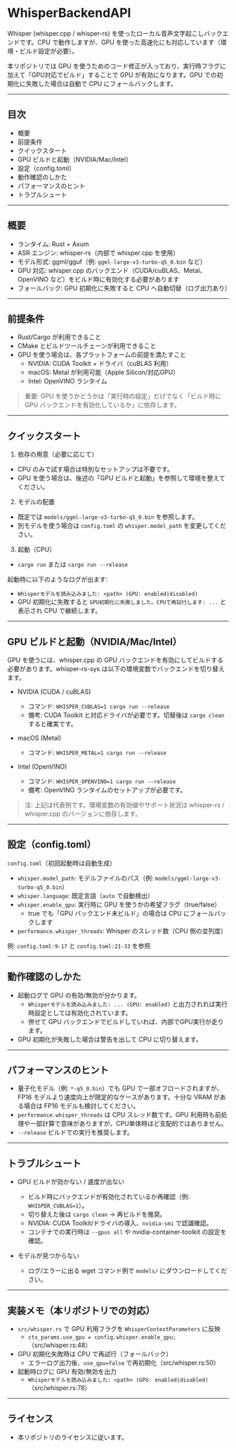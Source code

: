 # WhisperBackendAPI

Whisper (whisper.cpp / whisper-rs) を使ったローカル音声文字起こしバックエンドです。CPU で動作しますが、GPU を使った高速化にも対応しています（環境・ビルド設定が必要）。

本リポジトリでは GPU を使うためのコード修正が入っており、実行時フラグに加えて「GPU対応でビルド」することで GPU が有効になります。GPU での初期化に失敗した場合は自動で CPU にフォールバックします。

---

## 目次
- 概要
- 前提条件
- クイックスタート
- GPU ビルドと起動（NVIDIA/Mac/Intel）
- 設定（config.toml）
- 動作確認のしかた
- パフォーマンスのヒント
- トラブルシュート

---

## 概要
- ランタイム: Rust + Axum
- ASR エンジン: whisper-rs（内部で whisper.cpp を使用）
- モデル形式: ggml/gguf（例: `ggml-large-v3-turbo-q5_0.bin` など）
- GPU 対応: whisper.cpp のバックエンド（CUDA/cuBLAS、Metal、OpenVINO など）をビルド時に有効化する必要があります
- フォールバック: GPU 初期化に失敗すると CPU へ自動切替（ログ出力あり）

---

## 前提条件
- Rust/Cargo が利用できること
- CMake とビルドツールチェーンが利用できること
- GPU を使う場合は、各プラットフォームの前提を満たすこと
  - NVIDIA: CUDA Toolkit + ドライバ（cuBLAS 利用）
  - macOS: Metal が利用可能（Apple Silicon/対応GPU）
  - Intel: OpenVINO ランタイム

> 重要: GPU を使うかどうかは「実行時の設定」だけでなく「ビルド時に GPU バックエンドを有効化しているか」に依存します。

---

## クイックスタート
1) 依存の用意（必要に応じて）
- CPU のみで試す場合は特別なセットアップは不要です。
- GPU を使う場合は、後述の「GPU ビルドと起動」を参照して環境を整えてください。

2) モデルの配置
- 既定では `models/ggml-large-v3-turbo-q5_0.bin` を参照します。
- 別モデルを使う場合は `config.toml` の `whisper.model_path` を変更してください。

3) 起動（CPU）
- `cargo run` または `cargo run --release`

起動時に以下のようなログが出ます:
- `Whisperモデルを読み込みました: <path> (GPU: enabled|disabled)`
- GPU 初期化に失敗すると `GPU初期化に失敗しました。CPUで再試行します: ...` と表示され CPU で継続します。

---

## GPU ビルドと起動（NVIDIA/Mac/Intel）
GPU を使うには、whisper.cpp の GPU バックエンドを有効にしてビルドする必要があります。whisper-rs-sys は以下の環境変数でバックエンドを切り替えます。

- NVIDIA (CUDA / cuBLAS)
  - コマンド: `WHISPER_CUBLAS=1 cargo run --release`
  - 備考: CUDA Toolkit と対応ドライバが必要です。切替後は `cargo clean` すると確実です。

- macOS (Metal)
  - コマンド: `WHISPER_METAL=1 cargo run --release`

- Intel (OpenVINO)
  - コマンド: `WHISPER_OPENVINO=1 cargo run --release`
  - 備考: OpenVINO ランタイムのセットアップが必要です。

> 注: 上記は代表例です。環境変数の有効値やサポート状況は whisper-rs / whisper.cpp のバージョンに依存します。

---

## 設定（config.toml）
`config.toml`（初回起動時は自動生成）

- `whisper.model_path`: モデルファイルのパス（例: `models/ggml-large-v3-turbo-q5_0.bin`）
- `whisper.language`: 既定言語（`auto` で自動検出）
- `whisper.enable_gpu`: 実行時に GPU を使うかの希望フラグ（true/false）
  - true でも「GPU バックエンド未ビルド」の場合は CPU にフォールバックします
- `performance.whisper_threads`: Whisper のスレッド数（CPU 側の並列度）

例: `config.toml:9-17` と `config.toml:21-33` を参照

---

## 動作確認のしかた
- 起動ログで GPU の有効/無効が分かります。
  - `Whisperモデルを読み込みました: ... (GPU: enabled)` と出力されれば実行時設定としては有効化されています。
  - 併せて GPU バックエンドでビルドしていれば、内部でGPU実行が走ります。
- GPU 初期化が失敗した場合は警告を出して CPU に切り替えます。

---

## パフォーマンスのヒント
- 量子化モデル（例: `*-q5_0.bin`）でも GPU で一部オフロードされますが、FP16 モデルより速度向上が限定的なケースがあります。十分な VRAM がある場合は FP16 モデルも検討してください。
- `performance.whisper_threads` は CPU スレッド数です。GPU 利用時も前処理や一部計算で意味がありますが、CPU単体時ほど支配的ではありません。
- `--release` ビルドでの実行を推奨します。

---

## トラブルシュート
- GPU ビルドが効かない / 速度が出ない
  - ビルド時にバックエンドが有効化されているか再確認（例: `WHISPER_CUBLAS=1`）。
  - 切り替えた後は `cargo clean` → 再ビルドを推奨。
  - NVIDIA: CUDA Toolkit/ドライバの導入、`nvidia-smi` で認識確認。
  - コンテナでの実行時は `--gpus all` や nvidia-container-toolkit の設定を確認。

- モデルが見つからない
  - ログ/エラーに出る wget コマンド例で `models/` にダウンロードしてください。

---

## 実装メモ（本リポジトリでの対応）
- `src/whisper.rs` で GPU 利用フラグを `WhisperContextParameters` に反映
  - `ctx_params.use_gpu = config.whisper.enable_gpu;`（src/whisper.rs:48）
- GPU 初期化失敗時は CPU で再試行（フォールバック）
  - エラーログ出力後、`use_gpu=false` で再初期化（src/whisper.rs:50）
- 起動時ログに GPU 有効/無効を出力
  - `Whisperモデルを読み込みました: <path> (GPU: enabled|disabled)`（src/whisper.rs:78）

---

## ライセンス
- 本リポジトリのライセンスに従います。
